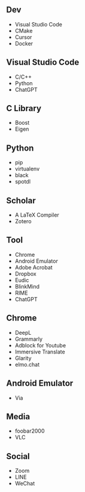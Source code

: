 ## Dev
- Visual Studio Code
- CMake
- Cursor
- Docker

## Visual Studio Code
- C/C++
- Python
- ChatGPT

## C Library
- Boost
- Eigen

## Python
- pip
- virtualenv
- black
- spotdl

## Scholar
- A LaTeX Compiler
- Zotero

## Tool
- Chrome
- Android Emulator
- Adobe Acrobat
- Dropbox
- Eudic
- BlinkMind
- RIME
- ChatGPT

## Chrome
- DeepL
- Grammarly
- Adblock for Youtube
- Immersive Translate
- Glarity
- elmo.chat

## Android Emulator
- Via

## Media
- foobar2000
- VLC

## Social
- Zoom
- LINE
- WeChat

